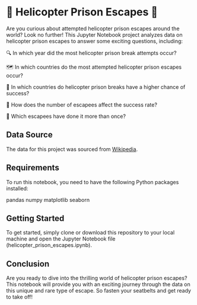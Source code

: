 # 🚁 Helicopter Prison Escapes 🚁

Are you curious about attempted helicopter prison escapes around the world? Look no further! This Jupyter Notebook project analyzes data on helicopter prison escapes to answer some exciting questions, including:

🔍 In which year did the most helicopter prison break attempts occur?

🗺️ In which countries do the most attempted helicopter prison escapes occur?

🚀 In which countries do helicopter prison breaks have a higher chance of success?

👥 How does the number of escapees affect the success rate?

👑 Which escapees have done it more than once?

## Data Source

The data for this project was sourced from [Wikipedia](https://en.wikipedia.org/wiki/List_of_helicopter_prison_escapes#Actual_attempts).

## Requirements

To run this notebook, you need to have the following Python packages installed:

pandas
numpy
matplotlib
seaborn

## Getting Started

To get started, simply clone or download this repository to your local machine and open the Jupyter Notebook file (helicopter_prison_escapes.ipynb).

## Conclusion

Are you ready to dive into the thrilling world of helicopter prison escapes? This notebook will provide you with an exciting journey through the data on this unique and rare type of escape. So fasten your seatbelts and get ready to take off!
